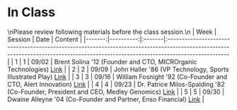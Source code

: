 In Class
============================

\nPlease review following materials before the class session.\n
|   Week |   Session | Date   | Content                                                                                                                                                                           |
|-------:|----------:|:-------|:----------------------------------------------------------------------------------------------------------------------------------------------------------------------------------|
|      1 |         1 | 09/02  | Brent Solina '12 (Founder and CTO, MICROrganic Technologies) [Link](https://www.screencast.com/users/reardk/folders/Camtasia%20Studio/media/5dcc6727-7d57-4c58-a5d2-14967aa0d4eb) |
|      2 |         2 | 09/09  | John Haller '86 (VP Technology, Sports Illustrated Play) [Link](https://www.screencast.com/t/yMlFUj5wN)                                                                           |
|      3 |         3 | 09/16  | William Fosnight '92 (Co-Founder and CTO, Alert Innovation) [Link](https://www.screencast.com/t/FTUg66qq8)                                                                        |
|      4 |         4 | 09/23  | Dr. Patrice Milos-Spalding '82 (Co-Founder, President and CEO, Medley Genomics) [Link](https://www.screencast.com/t/yffj37mW)                                                     |
|      5 |         5 | 09/30  | Dwaine Alleyne '04 (Co-Founder and Partner, Enso Financial) [Link](https://www.screencast.com/t/7bSBMcLim)                                                                        |